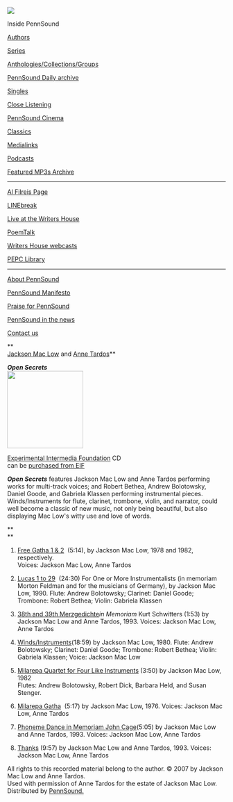 ![](PennSound_flat.gif)

  

  
  

Inside PennSound

[Authors](authors.php)

[Series](series.php)

[Anthologies/Collections/Groups](anthologies.php)

[PennSound Daily archive](http://writing.upenn.edu/pennsound/daily)

[Singles](http://writing.upenn.edu/pennsound/singles)

[Close Listening](Close-Listening.php)

[PennSound Cinema](video.php)

[Classics](classics.php)

[Medialinks](http://writing.upenn.edu/wh/multimedia/medialinks/index.php)

[Podcasts](http://writing.upenn.edu/pennsound/podcasts.php)

[Featured MP3s Archive](featured-resources-archive.php)

------------------------------------------------------------------------

[Al Filreis Page](Filreis.html)

[LINEbreak](LINEbreak.html)

[Live at the Writers House](http://writing.upenn.edu/%7Ewh/involved/series/live/)

[PoemTalk](http://jacket2.org/content/poem-talk)

[Writers House webcasts](http://writing.upenn.edu/%7Ewh/webcasts/)

[PEPC
Library](http://writing.upenn.edu/pepc/contents.html)

------------------------------------------------------------------------

[About PennSound](http://writing.upenn.edu/pennsound/about.php)

[PennSound Manifesto](http://writing.upenn.edu/pennsound/manifesto.php)

<span class="quoted1">[Praise for PennSound](http://writing.upenn.edu/pennsound/praise.php)</span>

[PennSound in the news](http://writing.upenn.edu/pennsound/news)

[Contact us](mailto:pennsound@writing.upenn.edu)

  

**  
[Jackson Mac Low](Mac-Low.html) and [Anne Tardos](Tardos.html)**

***Open Secrets*  
[<img src="images/MacLow-open-secrets-CD.jpg" width="175" height="178" />](http://www.experimentalintermedia.org/xi/110.shtml)**

[Experimental
Intermedia Foundation](http://www.experimentalintermedia.org) CD  
can be [purchased from EIF](http://www.experimentalintermedia.org/xi/110.shtml)

<span class="cddescription">***Open Secrets*** features
Jackson Mac Low and Anne Tardos performing works for multi-track voices;
and Robert Bethea, Andrew Bolotowsky, Daniel Goode, and Gabriela
Klassen performing instrumental pieces. Winds/Instruments for
flute, clarinet, trombone, violin, and narrator, could well become
a classic of new music, not only being beautiful, but also displaying
Mac Low's witty use and love of words.</span>

**  
**
1. [Free
Gatha 1 & 2](http://media.sas.upenn.edu/pennsound/authors/Mac-Low/CDs/Open-Secrets/Mac-Low-Jackson_01_Free-Gatha-1-&-2_Open-Secrets_1997.mp3)  (5:14), by Jackson Mac Low, 1978 and 1982,
respectively.  
Voices: Jackson Mac Low, Anne Tardos  
  
2. [Lucas
1 to 29](http://media.sas.upenn.edu/pennsound/authors/Mac-Low/CDs/Open-Secrets/Mac-Low-Jackson_02_Lucas-1-to-29_Open-Secrets_1997.mp3)  (24:30) For One or More Instrumentalists
(in memoriam Morton Feldman and for the musicians of Germany),
by Jackson Mac Low, 1990. Flute: Andrew Bolotowsky; Clarinet:
Daniel Goode; Trombone: Robert Bethea; Violin: Gabriela Klassen  
  
3. [38th
and 39th Merzgedichte](http://media.sas.upenn.edu/pennsound/authors/Mac-Low/CDs/Open-Secrets/Mac-Low-Jackson_03_38th-39th-Merzgedichte_Open-Secrets_1997.mp3)*in
Memoriam* Kurt Schwitters (1:53) by Jackson Mac
Low and Anne Tardos, 1993. Voices: Jackson Mac Low, Anne Tardos  
  
4. [Winds/Instruments](http://media.sas.upenn.edu/pennsound/authors/Mac-Low/CDs/Open-Secrets/Mac-Low-Jackson_04_Wind-Instruments_Open-Secrets_1997.mp3)(18:59) by
Jackson Mac Low, 1980. Flute: Andrew Bolotowsky; Clarinet: Daniel
Goode; Trombone: Robert Bethea; Violin: Gabriela Klassen; Voice:
Jackson Mac Low  
  
5. [Milarepa
Quartet for Four Like Instruments](http://media.sas.upenn.edu/pennsound/authors/Mac-Low/CDs/Open-Secrets/Mac-Low-Jackson_05_Milarepa-Quartet_Open-Secrets_1997.mp3) (3:50) by Jackson Mac Low,
1982  
Flutes: Andrew Bolotowsky, Robert Dick, Barbara
Held, and Susan Stenger.  
  
6. [Milarepa
Gatha](http://media.sas.upenn.edu/pennsound/authors/Mac-Low/CDs/Open-Secrets/Mac-Low-Jackson_06_Milarepa-Gatha_Open-Secrets_1997.mp3)  (5:17) by
Jackson Mac Low, 1976. Voices: Jackson Mac Low, Anne Tardos  
  
7. [Phoneme
Dance in Memoriam John Cage](http://media.sas.upenn.edu/pennsound/authors/Mac-Low/CDs/Open-Secrets/Mac-Low-Jackson_07_Phoneme-Dance_Open-Secrets_1997.mp3)(5:05) by Jackson
Mac Low and Anne Tardos, 1993. Voices: Jackson Mac
Low, Anne Tardos  
  
8. [Thanks](http://media.sas.upenn.edu/pennsound/authors/Mac-Low/CDs/Open-Secrets/Mac-Low-Jackson_08_Thanks_Open-Secrets_1997.mp3) (9:57)
by Jackson Mac Low and Anne Tardos, 1993. Voices: Jackson Mac
Low, Anne Tardos

All rights to this recorded material belong to the
author. © 2007 by Jackson Mac Low and Anne Tardos.  
Used with permission of Anne Tardos for the estate of Jackson Mac Low.
Distributed by [PennSound.](../index.html)
